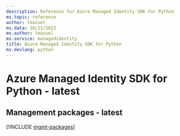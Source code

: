 ```yaml
---
description: Reference for Azure Managed Identity SDK for Python
ms.topic: reference
author: lmazuel
ms.data: 10/21/2022
ms.author: lmazuel
ms.service: managedidentity
title: Azure Managed Identity SDK for Python
ms.devlang: python
---
```

# Azure Managed Identity SDK for Python - latest

## Management packages - latest
[!INCLUDE [mgmt-packages](managed-identity-mgmt-index.md)]